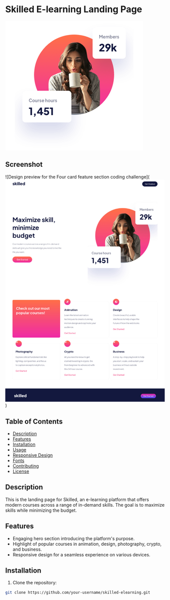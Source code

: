 # Skilled E-learning Landing Page

![Skilled E-learning Landing Page](./assets/image-hero-mobile.png)

## Screenshot

![Design preview for the Four card feature section coding challenge](![Alt text](assets/hafssxqxlupdyup650ad.jpg))


## Table of Contents

- [Description](#description)
- [Features](#features)
- [Installation](#installation)
- [Usage](#usage)
- [Responsive Design](#responsive-design)
- [Fonts](#fonts)
- [Contributing](#contributing)
- [License](#license)

## Description

This is the landing page for Skilled, an e-learning platform that offers modern courses across a range of in-demand skills. The goal is to maximize skills while minimizing the budget.

## Features

- Engaging hero section introducing the platform's purpose.
- Highlight of popular courses in animation, design, photography, crypto, and business.
- Responsive design for a seamless experience on various devices.

## Installation

1. Clone the repository:

```bash
git clone https://github.com/your-username/skilled-elearning.git
